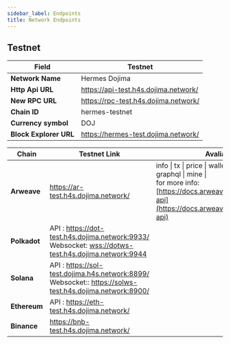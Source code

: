 ```yaml
---
sidebar_label: Endpoints
title: Network Endpoints
---
```


## Testnet


| **Field**                         	 | **Testnet**               	            |
|-------------------------------------|----------------------------------------|
| **Network Name**                  	 | Hermes Dojima   	                      |
| **Http Api URL**                    | https://api-test.h4s.dojima.network/   |
| **New RPC URL**                   	 | https://rpc-test.h4s.dojima.network/   |
| **Chain ID**                      	 | hermes-testnet                       	 |
| **Currency symbol**    	            | DOJ                       	            |
| **Block Explorer URL** 	            | https://hermes-test.dojima.network/    |

| **Chain**                         	 | **Testnet Link**                                                                                                                                    | **Avaliable Endpoints**                                                                                                                                                                                     |  	
|-------------------------------------|-----------------------------------------------------------------------------------------------------------------------------------------------------|-------------------------------------------------------------------------------------------------------------------------------------------------------------------------------------------------------------|
| **Arweave**                  	      | https://ar-test.h4s.dojima.network/                                                                                                                 | info \| tx \| price \| wallet \| block \|peers \| mint \| graphql \| mine \| <br/> for more info:[https://docs.arweave.org/developers/server/http-api](https://docs.arweave.org/developers/server/http-api) |	
| **Polkadot**                   	    | API : https://dot-test.h4s.dojima.network:9933/<br/>Websocket: [wss://dotws-test.h4s.dojima.network:9944](wss://dotws-test.h4s.dojima.network:9944) |            
| **Solana**                      	   | API : https://sol-test.dojima.h4s.network:8899/<br/>Websocket:: https://solws-test.h4s.dojima.network:8900/                                         |
| **Ethereum**                        | API : https://eth-test.h4s.dojima.network/                                                                                                          |                	
| **Binance**                         | https://bnb-test.h4s.dojima.network/                                                                                                                |